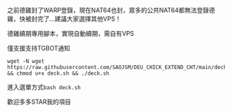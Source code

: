 之前德雞封了WARP登錄，現在NAT64也封，眾多的公共NAT64都無法登錄德雞，快被封完了...建議大家選擇其他VPS！

德雞續期專用腳本，實現自動續期，需自有VPS

僅支援支持TGBOT通知

```
wget -N wget https://raw.githubusercontent.com/SAOJSM/DEU_CHICK_EXTEND_CHT/main/deck.sh && chmod u+x deck.sh && ./deck.sh
```

進入選單方式```bash deck.sh```

歡迎多多STAR我的項目
